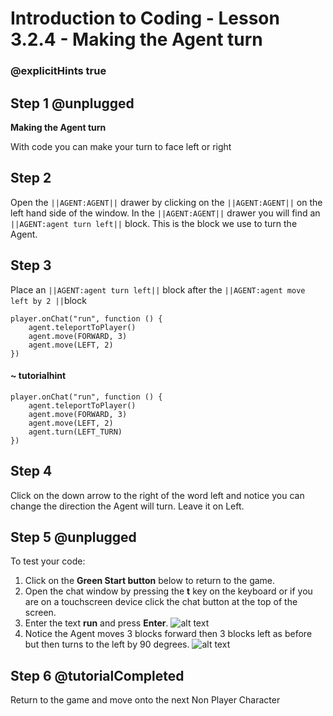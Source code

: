 # Introduction to Coding - Lesson 3.2.4 - Making the Agent turn

### @explicitHints true

## Step 1 @unplugged
**Making the Agent turn**

With code you can make your turn to face left or right

## Step 2
Open the ``||AGENT:AGENT||`` drawer by clicking on the ``||AGENT:AGENT||`` on the left hand side of the window. In the ``||AGENT:AGENT||`` drawer you will find an ``||AGENT:agent turn left||`` block. This is the block we use to turn the Agent.

## Step 3
Place an ``||AGENT:agent turn left||`` block after the ``||AGENT:agent move left by 2 ||``block

```template
player.onChat("run", function () {
    agent.teleportToPlayer()
    agent.move(FORWARD, 3)
	agent.move(LEFT, 2)
})
```
#### ~ tutorialhint
```blocks
player.onChat("run", function () {
    agent.teleportToPlayer()
    agent.move(FORWARD, 3)
	agent.move(LEFT, 2)
	agent.turn(LEFT_TURN)
})
```

## Step 4
Click on the down arrow to the right of the word left and notice you can change the direction the Agent will turn. Leave it on Left.

## Step 5 @unplugged
To test your code:
1. Click on the **Green Start button** below to return to the game.
2. Open the chat window by pressing the **t** key on the keyboard or if you are on a touchscreen device click the chat button at the top of the screen.
3. Enter the text **run** and press **Enter**.
![alt text](https://intro.codingcredentials.com/Lesson3/3.2.4/images/1.jpg?raw=true "Run")
4. Notice the Agent moves 3 blocks forward then 3 blocks left as before but then turns to the left by 90 degrees.
![alt text](https://intro.codingcredentials.com/Lesson3/3.2.4/images/2.jpg?raw=true "Run")

## Step 6 @tutorialCompleted
Return to the game and move onto the next Non Player Character